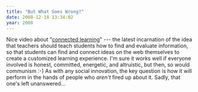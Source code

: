 ```yaml
---
title: "But What Goes Wrong?"
date: 2008-12-18 13:34:02
year: 2008
---
```

Nice video about "<a href="http://teachweb2.blogspot.com/2008/11/cck08-connectivism-networked-studentthe.html">connected learning</a>" --- the latest incarnation of the idea that teachers should teach students how to find and evaluate information, so that students can find and connect ideas on the web themselves to create a customized learning experience.  I'm sure it works well if everyone involved is honest, committed, energetic, and altruistic, but then, so would communism :-)  As with any social innovation, the key question is how it will perform in the hands of people who <em>aren't</em> fired up about it.  Sadly, that one's left unanswered...
